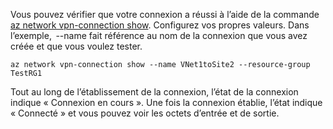 Vous pouvez vérifier que votre connexion a réussi à l’aide de la commande [az network vpn-connection show](/cli/azure/network/vpn-connection#show). Configurez vos propres valeurs. Dans l’exemple,  --name fait référence au nom de la connexion que vous avez créée et que vous voulez tester.

```azurecli
az network vpn-connection show --name VNet1toSite2 --resource-group TestRG1
```

Tout au long de l’établissement de la connexion, l’état de la connexion indique « Connexion en cours ». Une fois la connexion établie, l’état indique « Connecté » et vous pouvez voir les octets d’entrée et de sortie.